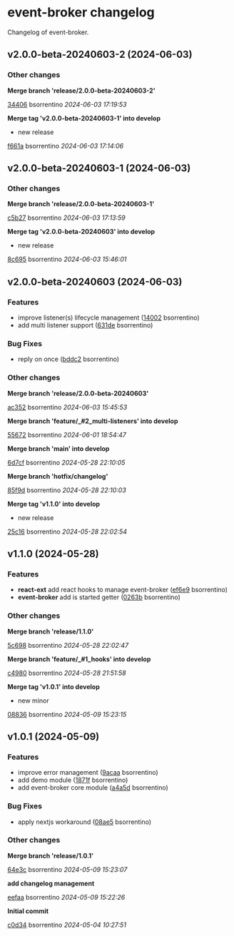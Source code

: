 # event-broker changelog

Changelog of event-broker.

## v2.0.0-beta-20240603-2 (2024-06-03)

### Other changes

**Merge branch 'release/2.0.0-beta-20240603-2'**


[34406](https://github.com/visual-agent-studio/event-broker/commit/344069378d8adc4) bsorrentino *2024-06-03 17:19:53*

**Merge tag 'v2.0.0-beta-20240603-1' into develop**

* new release 

[f661a](https://github.com/visual-agent-studio/event-broker/commit/f661a8e64de4418) bsorrentino *2024-06-03 17:14:06*


## v2.0.0-beta-20240603-1 (2024-06-03)

### Other changes

**Merge branch 'release/2.0.0-beta-20240603-1'**


[c5b27](https://github.com/visual-agent-studio/event-broker/commit/c5b27936a3fdbac) bsorrentino *2024-06-03 17:13:59*

**Merge tag 'v2.0.0-beta-20240603' into develop**

* new release 

[8c695](https://github.com/visual-agent-studio/event-broker/commit/8c695bfff4c51c7) bsorrentino *2024-06-03 15:46:01*


## v2.0.0-beta-20240603 (2024-06-03)

### Features

-  improve listener(s) lifecycle management ([14002](https://github.com/visual-agent-studio/event-broker/commit/14002c7dab43eea) bsorrentino)  
-  add multi listener support ([631de](https://github.com/visual-agent-studio/event-broker/commit/631de0a5fcb22be) bsorrentino)  

### Bug Fixes

-  reply on once ([bddc2](https://github.com/visual-agent-studio/event-broker/commit/bddc2f3719a5490) bsorrentino)  

### Other changes

**Merge branch 'release/2.0.0-beta-20240603'**


[ac352](https://github.com/visual-agent-studio/event-broker/commit/ac352cc48cf14a5) bsorrentino *2024-06-03 15:45:53*

**Merge branch 'feature/_#2_multi-listeners' into develop**


[55672](https://github.com/visual-agent-studio/event-broker/commit/556726d5ce87f0f) bsorrentino *2024-06-01 18:54:47*

**Merge branch 'main' into develop**


[6d7cf](https://github.com/visual-agent-studio/event-broker/commit/6d7cfdbfce5068b) bsorrentino *2024-05-28 22:10:05*

**Merge branch 'hotfix/changelog'**


[85f9d](https://github.com/visual-agent-studio/event-broker/commit/85f9d79fe6febc0) bsorrentino *2024-05-28 22:10:03*

**Merge tag 'v1.1.0' into develop**

* new release 

[25c16](https://github.com/visual-agent-studio/event-broker/commit/25c16b5f2f6cab8) bsorrentino *2024-05-28 22:02:54*


## v1.1.0 (2024-05-28)

### Features

-  **react-ext**  add react hooks to manage event-broker ([ef6e9](https://github.com/visual-agent-studio/event-broker/commit/ef6e98f9ad13861) bsorrentino)  
-  **event-broker**  add is started getter ([0263b](https://github.com/visual-agent-studio/event-broker/commit/0263b52951364b0) bsorrentino)  

### Other changes

**Merge branch 'release/1.1.0'**


[5c698](https://github.com/visual-agent-studio/event-broker/commit/5c698eb6984183f) bsorrentino *2024-05-28 22:02:47*

**Merge branch 'feature/_#1_hooks' into develop**


[c4980](https://github.com/visual-agent-studio/event-broker/commit/c4980d128116737) bsorrentino *2024-05-28 21:51:58*

**Merge tag 'v1.0.1' into develop**

* new minor 

[08836](https://github.com/visual-agent-studio/event-broker/commit/08836de109a37f7) bsorrentino *2024-05-09 15:23:15*


## v1.0.1 (2024-05-09)

### Features

-  improve error management ([9acaa](https://github.com/visual-agent-studio/event-broker/commit/9acaaaea48d32d0) bsorrentino)  
-  add demo module ([1871f](https://github.com/visual-agent-studio/event-broker/commit/1871fc2585089d3) bsorrentino)  
-  add event-broker core module ([a4a5d](https://github.com/visual-agent-studio/event-broker/commit/a4a5d461e04bf40) bsorrentino)  

### Bug Fixes

-  apply nextjs workaround ([08ae5](https://github.com/visual-agent-studio/event-broker/commit/08ae526aa5fd127) bsorrentino)  

### Other changes

**Merge branch 'release/1.0.1'**


[64e3c](https://github.com/visual-agent-studio/event-broker/commit/64e3c6080f1bc9e) bsorrentino *2024-05-09 15:23:07*

**add changelog management**


[eefaa](https://github.com/visual-agent-studio/event-broker/commit/eefaabc497f3272) bsorrentino *2024-05-09 15:22:26*

**Initial commit**


[c0d34](https://github.com/visual-agent-studio/event-broker/commit/c0d345faeb95735) bsorrentino *2024-05-04 10:27:51*


